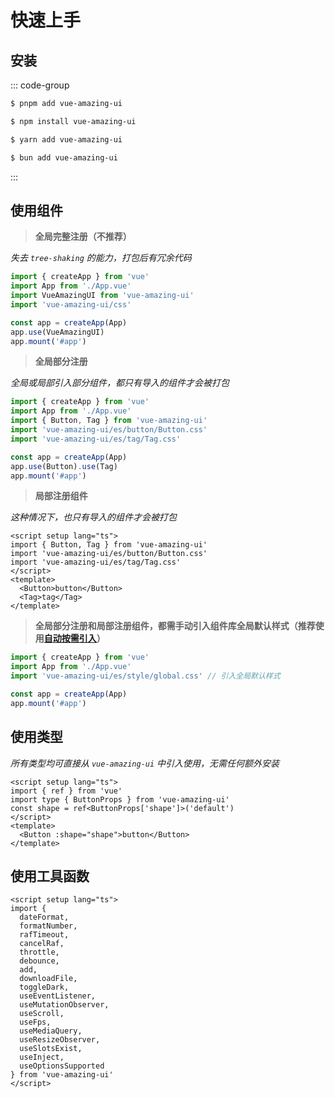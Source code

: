 # 快速上手

<GlobalElement />

## 安装

::: code-group

```sh [pnpm]
$ pnpm add vue-amazing-ui
```

```sh [npm]
$ npm install vue-amazing-ui
```

```sh [yarn]
$ yarn add vue-amazing-ui
```

```sh [bun]
$ bun add vue-amazing-ui
```

:::

## 使用组件

> **全局完整注册（不推荐）**

_失去 `tree-shaking` 的能力，打包后有冗余代码_

```ts
import { createApp } from 'vue'
import App from './App.vue'
import VueAmazingUI from 'vue-amazing-ui'
import 'vue-amazing-ui/css'

const app = createApp(App)
app.use(VueAmazingUI)
app.mount('#app')
```

> **全局部分注册**

_全局或局部引入部分组件，都只有导入的组件才会被打包_

```ts
import { createApp } from 'vue'
import App from './App.vue'
import { Button, Tag } from 'vue-amazing-ui'
import 'vue-amazing-ui/es/button/Button.css'
import 'vue-amazing-ui/es/tag/Tag.css'

const app = createApp(App)
app.use(Button).use(Tag)
app.mount('#app')
```

> **局部注册组件**

_这种情况下，也只有导入的组件才会被打包_

```vue
<script setup lang="ts">
import { Button, Tag } from 'vue-amazing-ui'
import 'vue-amazing-ui/es/button/Button.css'
import 'vue-amazing-ui/es/tag/Tag.css'
</script>
<template>
  <Button>button</Button>
  <Tag>tag</Tag>
</template>
```

> **全局部分注册和局部注册组件，都需手动引入组件库全局默认样式（推荐使用[自动按需引入](/guide/ondemand#自动按需引入-强烈推荐)）**

```ts
import { createApp } from 'vue'
import App from './App.vue'
import 'vue-amazing-ui/es/style/global.css' // 引入全局默认样式

const app = createApp(App)
app.mount('#app')
```

## 使用类型

_所有类型均可直接从 `vue-amazing-ui` 中引入使用，无需任何额外安装_

```vue
<script setup lang="ts">
import { ref } from 'vue'
import type { ButtonProps } from 'vue-amazing-ui'
const shape = ref<ButtonProps['shape']>('default')
</script>
<template>
  <Button :shape="shape">button</Button>
</template>
```

## 使用工具函数

```vue
<script setup lang="ts">
import {
  dateFormat,
  formatNumber,
  rafTimeout,
  cancelRaf,
  throttle,
  debounce,
  add,
  downloadFile,
  toggleDark,
  useEventListener,
  useMutationObserver,
  useScroll,
  useFps,
  useMediaQuery,
  useResizeObserver,
  useSlotsExist,
  useInject,
  useOptionsSupported
} from 'vue-amazing-ui'
</script>
```
